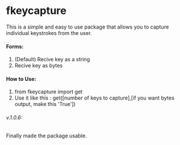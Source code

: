 # fkeycapture
This is a simple and easy to use package that allows you to capture individual keystrokes from the user.
#### Forms:
1. (Default) Recive key as a string
2. Recive key as bytes
#### How to Use:
1. from fkeycapture import get
2. Use it like this 
: get([number of keys to capture],[if you want bytes output, make this 'True'])
###### v.1.0.6:
Finally made the package usable.
